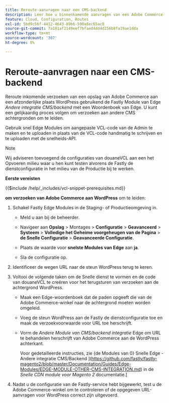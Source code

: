 ```yaml
---
title: Reroute-aanvragen naar een CMS-backend
description: Leer hoe u binnenkomende aanvragen van een Adobe Commerce-winkel kunt omleiden naar een aparte WordPress-site met de module Snelst.
feature: Cloud, Configuration, Routes
exl-id: 5bd9c56f-4412-4643-89b6-590a8ec65ac0
source-git-commit: 7a181af2149eef7bfaed4dd4d256b8fa19ae1dda
workflow-type: tm+mt
source-wordcount: '307'
ht-degree: 0%

---
```


# Reroute-aanvragen naar een CMS-backend

Reroute inkomende verzoeken van een opslag van Adobe Commerce aan een afzonderlijke plaats WordPress gebruikend de Fastly Module van Edge _Andere integratie CMS/backend_ met een Woordenboek van Edge. U kunt een gelijkaardig proces volgen om verzoeken aan andere CMS achtergronden om te leiden.

Gebruik snel Edge Modules om aangepaste VCL-code van de Admin te maken en te uploaden in plaats van de VCL-code handmatig te schrijven en te uploaden met de snelheids-API.

>[!NOTE]
>
>Wij adviseren toevoegend de configuraties van douaneVCL aan een het Opvoeren milieu waar u hen kunt testen alvorens de Fastly de dienstconfiguratie in het milieu van de Productie bij te werken.

**Eerste vereisten**

{{$include /help/_includes/vcl-snippet-prerequisites.md}}

**om verzoeken van Adobe Commerce aan WordPress** om te leiden:

1. Schakel Fastly Edge Modules in de Staging- of Productieomgeving in.

   - Meld u aan bij de beheerder.

   - Navigeer aan **Opslag** > Montages > **Configuratie** > **Geavanceerd** > **Systeem** > **Volledige het Geheime voorgeheugen van de Pagina** > **de Snelle Configuratie** > **Geavanceerde Configuratie**.

   - Plaats de waarde voor **snelste Modules van Edge** aan **ja**.

   - Sla de configuratie op.

1. Identificeer de wegen URL naar de steun WordPress terug te keren.

1. Voltooi de volgende taken om de Snelle dienst te vormen en de code van douaneVCL te creëren voor het terugsturen van verzoeken aan de achtergrond WordPress.

   - Maak een Edge-woordenboek dat de paden opgeeft die van de Adobe Commerce-winkel naar de achtergrond moeten worden omgeleid.

   - Voeg de steun WordPress aan de Fastly de dienstconfiguratie toe en maak de verzoekvoorwaarde voor URL toe herschrijft.

   - Vorm de _Andere Module van CMS/backend integratie_ Edge om URL te behandelen herschrijft van Adobe Commerce aan de WordPress achterkant.

     Voor gedetailleerde instructies, zie {de Modules van 0} Snelle Edge - Andere integratie CMS/Backend ](https://github.com/fastly/fastly-magento2/blob/master/Documentation/Guides/Edge-Modules/EDGE-MODULE-OTHER-CMS-INTEGRATION.md) in de _Snelle CDN module voor Magento 2_ documentatie.[

1. Nadat u de configuratie van de Fastly-service hebt bijgewerkt, test u de Adobe Commerce-winkel om te controleren of de opgegeven URL-aanvragen voor WordPress correct zijn uitgevoerd.
